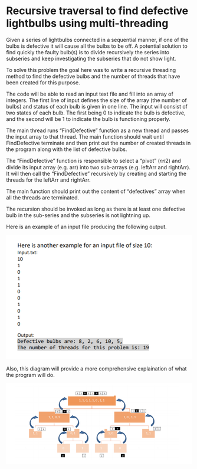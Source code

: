 # Recursive traversal to find defective lightbulbs using multi-threading

Given a series of lightbulbs connected in a sequential manner, if one of the bulbs is defective it will cause all the bulbs to be off. A potential solution to find quickly the faulty bulb(s) is to divide recursively the series into subseries and keep investigating the subseries that do not show light. 

To solve this problem the goal here was to write a recursive threading method to find the defective bulbs and the number of threads that have been created for this purpose.

The code will be able to read an input text file and fill into an array of integers. The first line of input defines the size of the array (the number of bulbs) and status of each bulb is given in one line. The input will consist of two states of each bulb. The first being 0 to indicate the bulb is defective, and the second will be 1 to indicate the bulb is functioning properly. 

The main thread runs “FindDefective” function as a new thread and passes the input array to that thread. The main function should wait until FindDefective terminate and then print out the number of created threads in the program along with the list of defective bulbs.

The “FindDefective” function is responsible to select a “pivot” (𝑛𝑛2) and divide its input array (e.g. arr) into two sub-arrays (e.g. leftArr and rightArr). It will then call the “FindDefective” recursively by creating and starting the threads for the leftArr and rightArr. 

The main function should print out the content of “defectives” array when all the threads are terminated.

The recursion should be invoked as long as there is at least one defective bulb in the sub-series and the subseries is not lightning up.

Here is an example of an input file producing the following output.

![](images/sample_input.png)

Also, this diagram will provide a more comprehensive explaination of what the program will do.

![](images/example.png)
